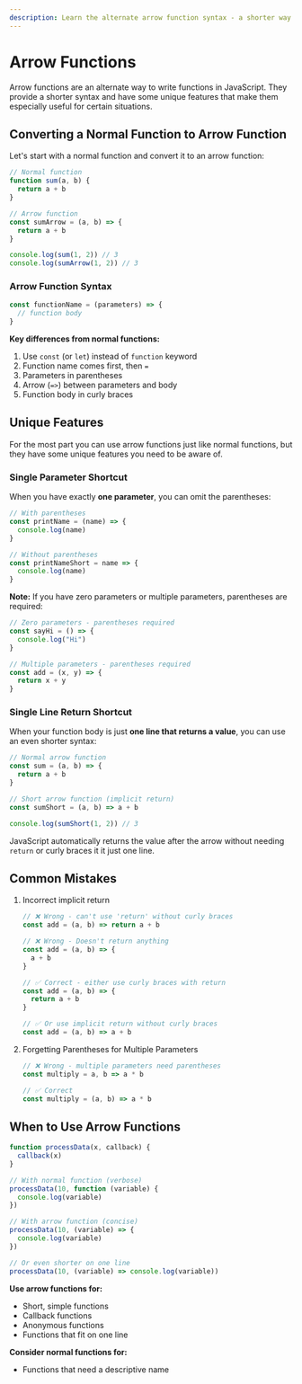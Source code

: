 ```yaml
---
description: Learn the alternate arrow function syntax - a shorter way to write functions in JavaScript with some unique features.
---
```


# Arrow Functions

Arrow functions are an alternate way to write functions in JavaScript. They provide a shorter syntax and have some unique features that make them especially useful for certain situations.

## Converting a Normal Function to Arrow Function

Let's start with a normal function and convert it to an arrow function:

```javascript
// Normal function
function sum(a, b) {
  return a + b
}

// Arrow function
const sumArrow = (a, b) => {
  return a + b
}

console.log(sum(1, 2)) // 3
console.log(sumArrow(1, 2)) // 3
```

### Arrow Function Syntax

```javascript
const functionName = (parameters) => {
  // function body
}
```

**Key differences from normal functions:**

1. Use `const` (or `let`) instead of `function` keyword
2. Function name comes first, then `=`
3. Parameters in parentheses
4. Arrow (`=>`) between parameters and body
5. Function body in curly braces

## Unique Features

For the most part you can use arrow functions just like normal functions, but they have some unique features you need to be aware of.

### Single Parameter Shortcut

When you have exactly **one parameter**, you can omit the parentheses:

<!-- prettier-ignore -->
```javascript
// With parentheses
const printName = (name) => {
  console.log(name)
}

// Without parentheses
const printNameShort = name => {
  console.log(name)
}
```

**Note:** If you have zero parameters or multiple parameters, parentheses are required:

```javascript
// Zero parameters - parentheses required
const sayHi = () => {
  console.log("Hi")
}

// Multiple parameters - parentheses required
const add = (x, y) => {
  return x + y
}
```

### Single Line Return Shortcut

When your function body is just **one line that returns a value**, you can use an even shorter syntax:

```javascript
// Normal arrow function
const sum = (a, b) => {
  return a + b
}

// Short arrow function (implicit return)
const sumShort = (a, b) => a + b

console.log(sumShort(1, 2)) // 3
```

JavaScript automatically returns the value after the arrow without needing `return` or curly braces it it just one line.

## Common Mistakes

1. Incorrect implicit return

   ```javascript
   // ❌ Wrong - can't use 'return' without curly braces
   const add = (a, b) => return a + b

   // ❌ Wrong - Doesn't return anything
   const add = (a, b) => {
     a + b
   }

   // ✅ Correct - either use curly braces with return
   const add = (a, b) => {
     return a + b
   }

   // ✅ Or use implicit return without curly braces
   const add = (a, b) => a + b
   ```

2. Forgetting Parentheses for Multiple Parameters

   ```javascript
   // ❌ Wrong - multiple parameters need parentheses
   const multiply = a, b => a * b

   // ✅ Correct
   const multiply = (a, b) => a * b
   ```

## When to Use Arrow Functions

```javascript
function processData(x, callback) {
  callback(x)
}

// With normal function (verbose)
processData(10, function (variable) {
  console.log(variable)
})

// With arrow function (concise)
processData(10, (variable) => {
  console.log(variable)
})

// Or even shorter on one line
processData(10, (variable) => console.log(variable))
```

**Use arrow functions for:**

- Short, simple functions
- Callback functions
- Anonymous functions
- Functions that fit on one line

**Consider normal functions for:**

- Functions that need a descriptive name
